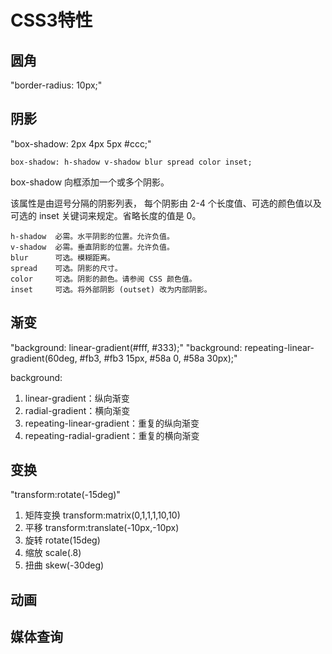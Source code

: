 # CSS3特性

## 圆角
"border-radius: 10px;"

## 阴影
"box-shadow: 2px 4px 5px #ccc;"

`box-shadow: h-shadow v-shadow blur spread color inset;`

box-shadow 向框添加一个或多个阴影。

该属性是由逗号分隔的阴影列表，
每个阴影由 2-4 个长度值、可选的颜色值以及可选的 inset 关键词来规定。省略长度的值是 0。
```
h-shadow  必需。水平阴影的位置。允许负值。
v-shadow  必需。垂直阴影的位置。允许负值。
blur      可选。模糊距离。
spread    可选。阴影的尺寸。
color     可选。阴影的颜色。请参阅 CSS 颜色值。
inset     可选。将外部阴影 (outset) 改为内部阴影。
```

## 渐变
"background: linear-gradient(#fff, #333);"
"background: repeating-linear-gradient(60deg, #fb3, #fb3 15px, #58a 0, #58a 30px);"

background:
1. linear-gradient：纵向渐变
2. radial-gradient：横向渐变
3. repeating-linear-gradient：重复的纵向渐变
4. repeating-radial-gradient：重复的横向渐变

## 变换
"transform:rotate(-15deg)"

1. 矩阵变换 transform:matrix(0,1,1,1,10,10)
2. 平移 transform:translate(-10px,-10px)
3. 旋转 rotate(15deg)
4. 缩放 scale(.8)
5. 扭曲 skew(-30deg)

## 动画


## 媒体查询
